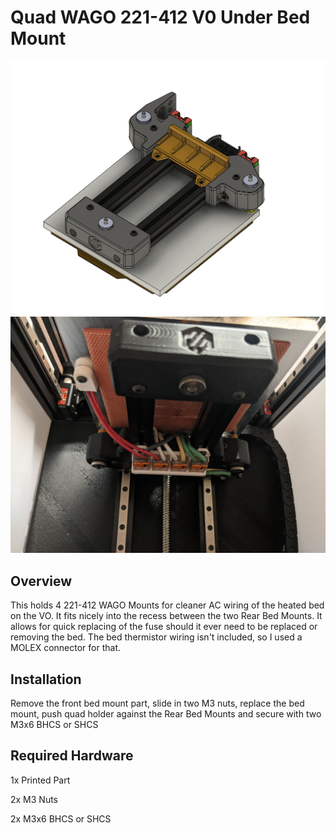 # Quad WAGO 221-412 V0 Under Bed Mount
![Printed Part](Images/InstalledFusion360WagoHolder.png)
![Installation](Images/InstalledOnV0WagoHolder.jpg)
## Overview

This holds 4 221-412 WAGO Mounts for cleaner AC wiring of the heated bed on the VO. It fits nicely into the recess between the two Rear Bed Mounts. It allows for quick replacing of the fuse should it ever need to be replaced or removing the bed. The bed thermistor wiring isn't included, so I used a MOLEX connector for that.

## Installation

Remove the front bed mount part, slide in two M3 nuts, replace the bed mount, push quad holder against the Rear Bed Mounts and secure with two M3x6 BHCS or SHCS

## Required Hardware

1x Printed Part

2x M3 Nuts

2x M3x6 BHCS or SHCS
